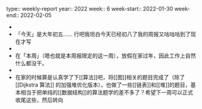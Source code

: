 type:: weekly-report
year:: 2022
week:: 6
week-start:: 2022-01-30
week-end:: 2022-02-05

-
- 「今天」是大年初五…… 行吧我坦白今天已经初八了我的周报又咕咕咕到了现在才写
-
- 在「本周」（嗯也就是本周报限定的这一周），放假在家过年，因此工作上自然什么都没干。
-
- 在家的时候算是认真学了下[[算法]]吧，将[[图]]相关的题目完成了（除了 [[Dijkstra 算法]]  的加强堆优化版本），也做了一些[[链表]]和[[堆]]的题目，基本相当于把单纯的[[数据结构]]的算法题学的差不多了？希望下一周可以正式收尾这些，然后转向